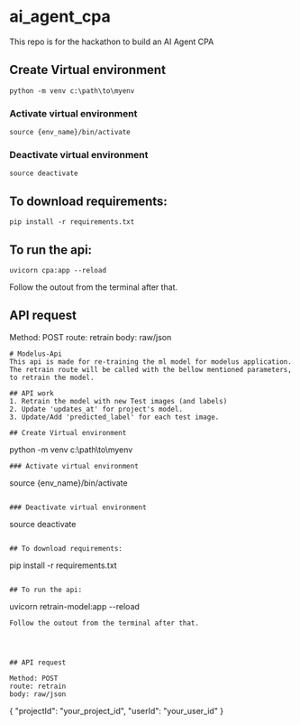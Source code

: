 # ai_agent_cpa
This repo is for the hackathon to build an AI Agent CPA


## Create Virtual environment
```
python -m venv c:\path\to\myenv
```
### Activate virtual environment
```
source {env_name}/bin/activate
```

### Deactivate virtual environment
```
source deactivate
```

## To download requirements:
```
pip install -r requirements.txt
```

## To run the api:
```
uvicorn cpa:app --reload
```
Follow the outout from the terminal after that.


## API request

Method: POST
route: retrain
body: raw/json
```
# Modelus-Api
This api is made for re-training the ml model for modelus application. The retrain route will be called with the bellow mentioned parameters, to retrain the model.

## API work
1. Retrain the model with new Test images (and labels)
2. Update 'updates_at' for project's model.
3. Update/Add 'predicted_label' for each test image.

## Create Virtual environment
```
python -m venv c:\path\to\myenv
```
### Activate virtual environment
```
source {env_name}/bin/activate
```

### Deactivate virtual environment
```
source deactivate
```

## To download requirements:
```
pip install -r requirements.txt
```

## To run the api:
```
uvicorn retrain-model:app --reload
```
Follow the outout from the terminal after that.




## API request

Method: POST
route: retrain
body: raw/json
```
{
    "projectId": "your_project_id",
    "userId": "your_user_id"
}
```

